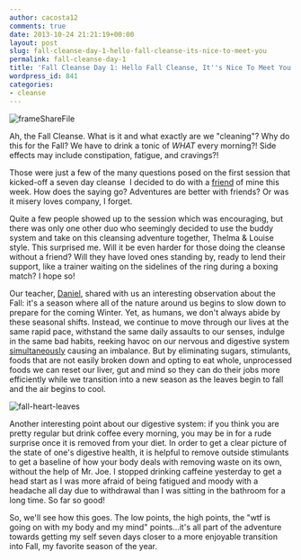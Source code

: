 ```yaml
---
author: cacosta12
comments: true
date: 2013-10-24 21:21:19+00:00
layout: post
slug: fall-cleanse-day-1-hello-fall-cleanse-its-nice-to-meet-you
permalink: fall-cleanse-day-1
title: 'Fall Cleanse Day 1: Hello Fall Cleanse, It''s Nice To Meet You!'
wordpress_id: 841
categories:
- cleanse
---
```


![frameShareFile](http://corinaoffthemat.com/wp-content/uploads/2013/10/frameShareFile-300x300.jpg)

Ah, the Fall Cleanse. What is it and what exactly are we "cleaning"? Why do this for the Fall? We have to drink a tonic of _WHAT_ every morning?! Side effects may include constipation, fatigue, and cravings?!

Those were just a few of the many questions posed on the first session that kicked-off a seven day cleanse  I decided to do with a [friend](http://yoga.maathiildee.com/) of mine this week. How does the saying go? Adventures are better with friends? Or was it misery loves company, I forget.

Quite a few people showed up to the session which was encouraging, but there was only one other duo who seemingly decided to use the buddy system and take on this cleansing adventure together, Thelma & Louise style. This surprised me. Will it be even harder for those doing the cleanse without a friend? Will they have loved ones standing by, ready to lend their support, like a trainer waiting on the sidelines of the ring during a boxing match? I hope so!

Our teacher, [Daniel](http://www.maxsenseofself.com/maxsenseofSelf/Welcome.html), shared with us an interesting observation about the Fall: it's a season where all of the nature around us begins to slow down to prepare for the coming Winter. Yet, as humans, we don't always abide by these seasonal shifts. Instead, we continue to move through our lives at the same rapid pace, withstand the same daily assaults to our senses, indulge in the same bad habits, reeking havoc on our nervous and digestive system [simultaneously](http://www.theverge.com/2013/8/21/4595712/gut-feelings-the-future-of-psychiatry-may-be-inside-your-stomach) causing an imbalance. But by eliminating sugars, stimulants, foods that are not easily broken down and opting to eat whole, unprocessed foods we can reset our liver, gut and mind so they can do their jobs more efficiently while we transition into a new season as the leaves begin to fall and the air begins to cool.

![fall-heart-leaves](http://corinaoffthemat.com/wp-content/uploads/2013/10/fall-heart-leaves-300x199.jpg)

Another interesting point about our digestive system: if you think you are pretty regular but drink coffee every morning, you may be in for a rude surprise once it is removed from your diet. In order to get a clear picture of the state of one's digestive health, it is helpful to remove outside stimulants to get a baseline of how your body deals with removing waste on its own, without the help of Mr. Joe. I stopped drinking caffeine yesterday to get a head start as I was more afraid of being fatigued and moody with a headache all day due to withdrawal than I was sitting in the bathroom for a long time. So far so good!

So, we'll see how this goes. The low points, the high points, the "wtf is going on with my body and my mind" points...it's all part of the adventure towards getting my self seven days closer to a more enjoyable transition into Fall, my favorite season of the year.
